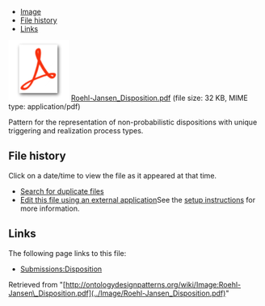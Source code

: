 * [Image](../Image/Roehl-Jansen_Disposition.pdf#file)
* [File history](../Image/Roehl-Jansen_Disposition.pdf#filehistory)
* [Links](../Image/Roehl-Jansen_Disposition.pdf#filelinks)

[![](../skins/common/images/icons/fileicon-pdf.png)](../Image/Roehl-Jansen_Disposition.pdf "Roehl-Jansen Disposition.pdf")
[Roehl-Jansen\_Disposition.pdf](../images/1/16/Roehl-Jansen_Disposition.pdf "Roehl-Jansen Disposition.pdf")‎  (file size: 32 KB, MIME type: application/pdf)




Pattern for the representation of non-probabilistic dispositions with unique triggering and realization process types.




## File history

Click on a date/time to view the file as it appeared at that time.



  
* [Search for duplicate files](http://ontologydesignpatterns.org/wiki/Special:FileDuplicateSearch/Roehl-Jansen_Disposition.pdf "Special:FileDuplicateSearch/Roehl-Jansen Disposition.pdf")
* [Edit this file using an external application](http://ontologydesignpatterns.org/wiki/index.php?title=Image:Roehl-Jansen_Disposition.pdf&action=edit&externaledit=true&mode=file "Image:Roehl-Jansen Disposition.pdf")See the [setup instructions](http://www.mediawiki.org/wiki/Manual:External_editors "http://www.mediawiki.org/wiki/Manual:External_editors") for more information.

## Links



The following page links to this file:


* [Submissions:Disposition](../Submissions/Disposition "Submissions:Disposition")


Retrieved from "[http://ontologydesignpatterns.org/wiki/Image:Roehl-Jansen\_Disposition.pdf](../Image/Roehl-Jansen_Disposition.pdf)"